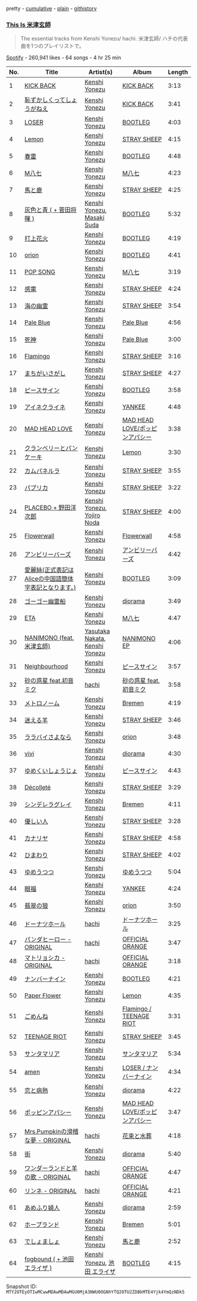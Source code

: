 pretty - [cumulative](/playlists/cumulative/37i9dQZF1DWYoL6ZoD9KnI.md) - [plain](/playlists/plain/37i9dQZF1DWYoL6ZoD9KnI) - [githistory](https://github.githistory.xyz/mackorone/spotify-playlist-archive/blob/main/playlists/plain/37i9dQZF1DWYoL6ZoD9KnI)

### [This Is 米津玄師](https://open.spotify.com/playlist/37i9dQZF1DWYoL6ZoD9KnI)

> The essential tracks from Kenshi Yonezu/ hachi\. 米津玄師/ ハチの代表曲を1つのプレイリストで。

[Spotify](https://open.spotify.com/user/spotify) - 260,941 likes - 64 songs - 4 hr 25 min

| No. | Title | Artist(s) | Album | Length |
|---|---|---|---|---|
| 1 | [KICK BACK](https://open.spotify.com/track/3khEEPRyBeOUabbmOPJzAG) | [Kenshi Yonezu](https://open.spotify.com/artist/1snhtMLeb2DYoMOcVbb8iB) | [KICK BACK](https://open.spotify.com/album/6RH1fEIz8HVXregzz5Xp2B) | 3:13 |
| 2 | [恥ずかしくってしょうがねえ](https://open.spotify.com/track/64DQr4CorFeWFZMRiKswZv) | [Kenshi Yonezu](https://open.spotify.com/artist/1snhtMLeb2DYoMOcVbb8iB) | [KICK BACK](https://open.spotify.com/album/1T6osuQ4vFziPrA10uXOfs) | 3:41 |
| 3 | [LOSER](https://open.spotify.com/track/7AqUE5AY514dbzeOAfJRa0) | [Kenshi Yonezu](https://open.spotify.com/artist/1snhtMLeb2DYoMOcVbb8iB) | [BOOTLEG](https://open.spotify.com/album/1mvoieMR8Dwiy7S052ihoC) | 4:03 |
| 4 | [Lemon](https://open.spotify.com/track/04TshWXkhV1qkqHzf31Hn6) | [Kenshi Yonezu](https://open.spotify.com/artist/1snhtMLeb2DYoMOcVbb8iB) | [STRAY SHEEP](https://open.spotify.com/album/052EiTRYh35MuDVJN9Emdh) | 4:15 |
| 5 | [春雷](https://open.spotify.com/track/6megNXGjmim4OitjZnIn9v) | [Kenshi Yonezu](https://open.spotify.com/artist/1snhtMLeb2DYoMOcVbb8iB) | [BOOTLEG](https://open.spotify.com/album/1mvoieMR8Dwiy7S052ihoC) | 4:48 |
| 6 | [M八七](https://open.spotify.com/track/3sFdaHo9D3hfiFt2wVi6a5) | [Kenshi Yonezu](https://open.spotify.com/artist/1snhtMLeb2DYoMOcVbb8iB) | [M八七](https://open.spotify.com/album/0QY96kqY4P5tJQaEmaE0CK) | 4:23 |
| 7 | [馬と鹿](https://open.spotify.com/track/0iniTNHwqBiP4UDE1dgUpD) | [Kenshi Yonezu](https://open.spotify.com/artist/1snhtMLeb2DYoMOcVbb8iB) | [STRAY SHEEP](https://open.spotify.com/album/052EiTRYh35MuDVJN9Emdh) | 4:25 |
| 8 | [灰色と青 \( + 菅田将暉 \)](https://open.spotify.com/track/3KnURrjsXA0TDce8N7iOwz) | [Kenshi Yonezu](https://open.spotify.com/artist/1snhtMLeb2DYoMOcVbb8iB), [Masaki Suda](https://open.spotify.com/artist/6n4SsAp5VjvIBg3s9QCcPX) | [BOOTLEG](https://open.spotify.com/album/1mvoieMR8Dwiy7S052ihoC) | 5:32 |
| 9 | [打上花火](https://open.spotify.com/track/6y9aL2ilkD6UkOq2QJeNyi) | [Kenshi Yonezu](https://open.spotify.com/artist/1snhtMLeb2DYoMOcVbb8iB) | [BOOTLEG](https://open.spotify.com/album/1mvoieMR8Dwiy7S052ihoC) | 4:19 |
| 10 | [orion](https://open.spotify.com/track/1bIZxrSkbxatnTo8ObcIxX) | [Kenshi Yonezu](https://open.spotify.com/artist/1snhtMLeb2DYoMOcVbb8iB) | [BOOTLEG](https://open.spotify.com/album/1mvoieMR8Dwiy7S052ihoC) | 4:41 |
| 11 | [POP SONG](https://open.spotify.com/track/2wPSiRWMFFeL1FC4MJ3Qxf) | [Kenshi Yonezu](https://open.spotify.com/artist/1snhtMLeb2DYoMOcVbb8iB) | [M八七](https://open.spotify.com/album/6KgGPCceeIHDFldBzttiBu) | 3:19 |
| 12 | [感電](https://open.spotify.com/track/6H0PLsSYMzDOqhLgyOlzIj) | [Kenshi Yonezu](https://open.spotify.com/artist/1snhtMLeb2DYoMOcVbb8iB) | [STRAY SHEEP](https://open.spotify.com/album/052EiTRYh35MuDVJN9Emdh) | 4:24 |
| 13 | [海の幽霊](https://open.spotify.com/track/4se7FxPLJQftnmHCF5qL2B) | [Kenshi Yonezu](https://open.spotify.com/artist/1snhtMLeb2DYoMOcVbb8iB) | [STRAY SHEEP](https://open.spotify.com/album/052EiTRYh35MuDVJN9Emdh) | 3:54 |
| 14 | [Pale Blue](https://open.spotify.com/track/52RfEh76AVKPwtUtTV9ufl) | [Kenshi Yonezu](https://open.spotify.com/artist/1snhtMLeb2DYoMOcVbb8iB) | [Pale Blue](https://open.spotify.com/album/24twIPmQ5GlXAPvzpRpc5G) | 4:56 |
| 15 | [死神](https://open.spotify.com/track/3tw4Jysd48kMcKsdnGYLee) | [Kenshi Yonezu](https://open.spotify.com/artist/1snhtMLeb2DYoMOcVbb8iB) | [Pale Blue](https://open.spotify.com/album/18UoCkfQKlMVnAcZXbiBz8) | 3:00 |
| 16 | [Flamingo](https://open.spotify.com/track/3ILWwi1JNj3NGuuf6DzYxN) | [Kenshi Yonezu](https://open.spotify.com/artist/1snhtMLeb2DYoMOcVbb8iB) | [STRAY SHEEP](https://open.spotify.com/album/052EiTRYh35MuDVJN9Emdh) | 3:16 |
| 17 | [まちがいさがし](https://open.spotify.com/track/1ZjoUsUbGdDrdyofWvSITO) | [Kenshi Yonezu](https://open.spotify.com/artist/1snhtMLeb2DYoMOcVbb8iB) | [STRAY SHEEP](https://open.spotify.com/album/052EiTRYh35MuDVJN9Emdh) | 4:27 |
| 18 | [ピースサイン](https://open.spotify.com/track/364JzOajs76bJymjHm3sVY) | [Kenshi Yonezu](https://open.spotify.com/artist/1snhtMLeb2DYoMOcVbb8iB) | [BOOTLEG](https://open.spotify.com/album/1mvoieMR8Dwiy7S052ihoC) | 3:58 |
| 19 | [アイネクライネ](https://open.spotify.com/track/45YBVp6zMwQZRbUDcPzmMB) | [Kenshi Yonezu](https://open.spotify.com/artist/1snhtMLeb2DYoMOcVbb8iB) | [YANKEE](https://open.spotify.com/album/64SAjax288grKsmuLDfA6G) | 4:48 |
| 20 | [MAD HEAD LOVE](https://open.spotify.com/track/1jE1zTvEffFZfNDZ21T8kI) | [Kenshi Yonezu](https://open.spotify.com/artist/1snhtMLeb2DYoMOcVbb8iB) | [MAD HEAD LOVE/ポッピンアパシー](https://open.spotify.com/album/6WJfvLqbR4mE9Tio1Srvq3) | 3:38 |
| 21 | [クランベリーとパンケーキ](https://open.spotify.com/track/0vaqZ9QxzfoyI1K4l3DbJm) | [Kenshi Yonezu](https://open.spotify.com/artist/1snhtMLeb2DYoMOcVbb8iB) | [Lemon](https://open.spotify.com/album/4Ezkdjk13wY1bdXc5kDJHG) | 3:30 |
| 22 | [カムパネルラ](https://open.spotify.com/track/2K4aKCOfyN1JwMWUZJiwIX) | [Kenshi Yonezu](https://open.spotify.com/artist/1snhtMLeb2DYoMOcVbb8iB) | [STRAY SHEEP](https://open.spotify.com/album/052EiTRYh35MuDVJN9Emdh) | 3:55 |
| 23 | [パプリカ](https://open.spotify.com/track/3ZGLU3boyl9emMo2Jlr5Gr) | [Kenshi Yonezu](https://open.spotify.com/artist/1snhtMLeb2DYoMOcVbb8iB) | [STRAY SHEEP](https://open.spotify.com/album/052EiTRYh35MuDVJN9Emdh) | 3:22 |
| 24 | [PLACEBO + 野田洋次郎](https://open.spotify.com/track/2JddJrkwam4cTskjGQoysI) | [Kenshi Yonezu](https://open.spotify.com/artist/1snhtMLeb2DYoMOcVbb8iB), [Yojiro Noda](https://open.spotify.com/artist/1HAuPdrX1EKL7rtAdb1ZQY) | [STRAY SHEEP](https://open.spotify.com/album/052EiTRYh35MuDVJN9Emdh) | 4:00 |
| 25 | [Flowerwall](https://open.spotify.com/track/1hmMuKG0w5DUa6NOTCT119) | [Kenshi Yonezu](https://open.spotify.com/artist/1snhtMLeb2DYoMOcVbb8iB) | [Flowerwall](https://open.spotify.com/album/0Uj2Q0o4NBkuhgfVsFj9Dc) | 4:58 |
| 26 | [アンビリーバーズ](https://open.spotify.com/track/1anEvdodVHHpDXiq2bwuau) | [Kenshi Yonezu](https://open.spotify.com/artist/1snhtMLeb2DYoMOcVbb8iB) | [アンビリーバーズ](https://open.spotify.com/album/3sEAIGuIv29u4NbylrcBpU) | 4:42 |
| 27 | [愛麗絲\(正式表記はAliceの中国語簡体字表記となります。\)](https://open.spotify.com/track/7APmRLL4QCEd7TmAfz2onj) | [Kenshi Yonezu](https://open.spotify.com/artist/1snhtMLeb2DYoMOcVbb8iB) | [BOOTLEG](https://open.spotify.com/album/1mvoieMR8Dwiy7S052ihoC) | 3:09 |
| 28 | [ゴーゴー幽霊船](https://open.spotify.com/track/6JTUCs01Y8POQjeh5lDvlo) | [Kenshi Yonezu](https://open.spotify.com/artist/1snhtMLeb2DYoMOcVbb8iB) | [diorama](https://open.spotify.com/album/75VDsskmdLJZWqbHYpKcKK) | 3:49 |
| 29 | [ETA](https://open.spotify.com/track/0XeyTwIqd2GPPcIFpM10IX) | [Kenshi Yonezu](https://open.spotify.com/artist/1snhtMLeb2DYoMOcVbb8iB) | [M八七](https://open.spotify.com/album/6KgGPCceeIHDFldBzttiBu) | 4:47 |
| 30 | [NANIMONO \(feat\. 米津玄師\)](https://open.spotify.com/track/21YjXHKo8hc5fOK7sYtixB) | [Yasutaka Nakata](https://open.spotify.com/artist/2qNI3aGlywRzTkRBOy9YzG), [Kenshi Yonezu](https://open.spotify.com/artist/1snhtMLeb2DYoMOcVbb8iB) | [NANIMONO EP](https://open.spotify.com/album/0LER3HsCsaTndOTcsTzAu4) | 4:06 |
| 31 | [Neighbourhood](https://open.spotify.com/track/51BDjBKd5QAT7bsPmvDnAh) | [Kenshi Yonezu](https://open.spotify.com/artist/1snhtMLeb2DYoMOcVbb8iB) | [ピースサイン](https://open.spotify.com/album/2p58xu7Y1gvdALDqLeBZ4C) | 3:57 |
| 32 | [砂の惑星 feat.初音ミク](https://open.spotify.com/track/2RBQ84niVRC6bBdhe7lc9F) | [hachi](https://open.spotify.com/artist/6ptdMFoqgQZRoccAYK9Opd) | [砂の惑星 feat.初音ミク](https://open.spotify.com/album/5fYiHj6u8MZWm2IPgvI0vh) | 3:58 |
| 33 | [メトロノーム](https://open.spotify.com/track/6DJufb1am2ldhryvhP3dpC) | [Kenshi Yonezu](https://open.spotify.com/artist/1snhtMLeb2DYoMOcVbb8iB) | [Bremen](https://open.spotify.com/album/2NntpzUApyESbWpuylSP31) | 4:19 |
| 34 | [迷える羊](https://open.spotify.com/track/6bukiujm3fiAIey2Qieimc) | [Kenshi Yonezu](https://open.spotify.com/artist/1snhtMLeb2DYoMOcVbb8iB) | [STRAY SHEEP](https://open.spotify.com/album/052EiTRYh35MuDVJN9Emdh) | 3:46 |
| 35 | [ララバイさよなら](https://open.spotify.com/track/1n6uZXRb7GzqoN5eqzFJwD) | [Kenshi Yonezu](https://open.spotify.com/artist/1snhtMLeb2DYoMOcVbb8iB) | [orion](https://open.spotify.com/album/1Vbibus80oIZ7GWnsYLNtp) | 3:48 |
| 36 | [vivi](https://open.spotify.com/track/3izOZelMZaCC0MMabvssCw) | [Kenshi Yonezu](https://open.spotify.com/artist/1snhtMLeb2DYoMOcVbb8iB) | [diorama](https://open.spotify.com/album/75VDsskmdLJZWqbHYpKcKK) | 4:30 |
| 37 | [ゆめくいしょうじょ](https://open.spotify.com/track/4PDeviRbxQfSDDwP0BAE5O) | [Kenshi Yonezu](https://open.spotify.com/artist/1snhtMLeb2DYoMOcVbb8iB) | [ピースサイン](https://open.spotify.com/album/2p58xu7Y1gvdALDqLeBZ4C) | 4:43 |
| 38 | [Décolleté](https://open.spotify.com/track/0KAzU42MoxDYo7XXGAdMhk) | [Kenshi Yonezu](https://open.spotify.com/artist/1snhtMLeb2DYoMOcVbb8iB) | [STRAY SHEEP](https://open.spotify.com/album/052EiTRYh35MuDVJN9Emdh) | 3:29 |
| 39 | [シンデレラグレイ](https://open.spotify.com/track/421YV4dHoOY8HaU6nHAuks) | [Kenshi Yonezu](https://open.spotify.com/artist/1snhtMLeb2DYoMOcVbb8iB) | [Bremen](https://open.spotify.com/album/2NntpzUApyESbWpuylSP31) | 4:11 |
| 40 | [優しい人](https://open.spotify.com/track/7EoBmpSFygVuCCGkXA3wei) | [Kenshi Yonezu](https://open.spotify.com/artist/1snhtMLeb2DYoMOcVbb8iB) | [STRAY SHEEP](https://open.spotify.com/album/052EiTRYh35MuDVJN9Emdh) | 3:28 |
| 41 | [カナリヤ](https://open.spotify.com/track/4QnBgXJAEoHjKj6LiKP9wS) | [Kenshi Yonezu](https://open.spotify.com/artist/1snhtMLeb2DYoMOcVbb8iB) | [STRAY SHEEP](https://open.spotify.com/album/052EiTRYh35MuDVJN9Emdh) | 4:58 |
| 42 | [ひまわり](https://open.spotify.com/track/2Tl9plCC1mml1tS9jepjC4) | [Kenshi Yonezu](https://open.spotify.com/artist/1snhtMLeb2DYoMOcVbb8iB) | [STRAY SHEEP](https://open.spotify.com/album/052EiTRYh35MuDVJN9Emdh) | 4:02 |
| 43 | [ゆめうつつ](https://open.spotify.com/track/3LiCxI36JZmzUxlS8KAeW2) | [Kenshi Yonezu](https://open.spotify.com/artist/1snhtMLeb2DYoMOcVbb8iB) | [ゆめうつつ](https://open.spotify.com/album/1Q7OsEn8b1RnCgTYcjRyLC) | 5:04 |
| 44 | [眼福](https://open.spotify.com/track/7e2oFZqJWr1fbG6CLH4srC) | [Kenshi Yonezu](https://open.spotify.com/artist/1snhtMLeb2DYoMOcVbb8iB) | [YANKEE](https://open.spotify.com/album/64SAjax288grKsmuLDfA6G) | 4:24 |
| 45 | [翡翠の狼](https://open.spotify.com/track/4kUGWziV03u0xvRk6Fmogx) | [Kenshi Yonezu](https://open.spotify.com/artist/1snhtMLeb2DYoMOcVbb8iB) | [orion](https://open.spotify.com/album/1Vbibus80oIZ7GWnsYLNtp) | 3:50 |
| 46 | [ドーナツホール](https://open.spotify.com/track/6kwLcF9pDovUbmGOtHo4Ml) | [hachi](https://open.spotify.com/artist/6ptdMFoqgQZRoccAYK9Opd) | [ドーナツホール](https://open.spotify.com/album/4jNxD5LWmUuwF72qG8Ekfx) | 3:25 |
| 47 | [パンダヒーロー \- ORIGINAL](https://open.spotify.com/track/0vENG11oPsLk9PCCH28M7S) | [hachi](https://open.spotify.com/artist/6ptdMFoqgQZRoccAYK9Opd) | [OFFICIAL ORANGE](https://open.spotify.com/album/3LCFnbLjqO5qTbX23ZXaPI) | 3:47 |
| 48 | [マトリョシカ \- ORIGINAL](https://open.spotify.com/track/74A5fPLR86U9XWYostkXwS) | [hachi](https://open.spotify.com/artist/6ptdMFoqgQZRoccAYK9Opd) | [OFFICIAL ORANGE](https://open.spotify.com/album/3LCFnbLjqO5qTbX23ZXaPI) | 3:18 |
| 49 | [ナンバーナイン](https://open.spotify.com/track/7zdzhDD4v7dryJn68bn4GH) | [Kenshi Yonezu](https://open.spotify.com/artist/1snhtMLeb2DYoMOcVbb8iB) | [BOOTLEG](https://open.spotify.com/album/1mvoieMR8Dwiy7S052ihoC) | 4:21 |
| 50 | [Paper Flower](https://open.spotify.com/track/2JzRY7DvaqKqBrehWmsb3E) | [Kenshi Yonezu](https://open.spotify.com/artist/1snhtMLeb2DYoMOcVbb8iB) | [Lemon](https://open.spotify.com/album/4Ezkdjk13wY1bdXc5kDJHG) | 4:35 |
| 51 | [ごめんね](https://open.spotify.com/track/4dvRQjQCOdtEaYH86BEs36) | [Kenshi Yonezu](https://open.spotify.com/artist/1snhtMLeb2DYoMOcVbb8iB) | [Flamingo / TEENAGE RIOT](https://open.spotify.com/album/4OaItizwUJOXbPgr7bBSSO) | 3:31 |
| 52 | [TEENAGE RIOT](https://open.spotify.com/track/03anCl0CUIi29mbrbsA8pY) | [Kenshi Yonezu](https://open.spotify.com/artist/1snhtMLeb2DYoMOcVbb8iB) | [STRAY SHEEP](https://open.spotify.com/album/052EiTRYh35MuDVJN9Emdh) | 3:45 |
| 53 | [サンタマリア](https://open.spotify.com/track/0zjtBLZoqcrIxPDxrAfpJq) | [Kenshi Yonezu](https://open.spotify.com/artist/1snhtMLeb2DYoMOcVbb8iB) | [サンタマリア](https://open.spotify.com/album/3VJsXx7mjLMyx3dp9H6x1G) | 5:34 |
| 54 | [amen](https://open.spotify.com/track/6XZdQi6kAR6Ez0O998Erm3) | [Kenshi Yonezu](https://open.spotify.com/artist/1snhtMLeb2DYoMOcVbb8iB) | [LOSER / ナンバーナイン](https://open.spotify.com/album/3z72r7aIYUDpTElMaBQuxq) | 4:34 |
| 55 | [恋と病熱](https://open.spotify.com/track/05fuWARtOqZgc1mzjf5l0C) | [Kenshi Yonezu](https://open.spotify.com/artist/1snhtMLeb2DYoMOcVbb8iB) | [diorama](https://open.spotify.com/album/75VDsskmdLJZWqbHYpKcKK) | 4:22 |
| 56 | [ポッピンアパシー](https://open.spotify.com/track/3B6E0mV5MLYcnGRO2CPbCE) | [Kenshi Yonezu](https://open.spotify.com/artist/1snhtMLeb2DYoMOcVbb8iB) | [MAD HEAD LOVE/ポッピンアパシー](https://open.spotify.com/album/6WJfvLqbR4mE9Tio1Srvq3) | 3:47 |
| 57 | [Mrs.Pumpkinの滑稽な夢 \- ORIGINAL](https://open.spotify.com/track/6AM4kwGUFoCQZyV1mwfo2A) | [hachi](https://open.spotify.com/artist/6ptdMFoqgQZRoccAYK9Opd) | [花束と水葬](https://open.spotify.com/album/28uForAlijhQ8ISFZOZfFw) | 4:18 |
| 58 | [街](https://open.spotify.com/track/0rPxJWtfr7aBswJIpsf2lz) | [Kenshi Yonezu](https://open.spotify.com/artist/1snhtMLeb2DYoMOcVbb8iB) | [diorama](https://open.spotify.com/album/75VDsskmdLJZWqbHYpKcKK) | 5:40 |
| 59 | [ワンダーランドと羊の歌 \- ORIGINAL](https://open.spotify.com/track/4ZLyjxANuZ87aP9dJqRaik) | [hachi](https://open.spotify.com/artist/6ptdMFoqgQZRoccAYK9Opd) | [OFFICIAL ORANGE](https://open.spotify.com/album/3LCFnbLjqO5qTbX23ZXaPI) | 4:47 |
| 60 | [リンネ \- ORIGINAL](https://open.spotify.com/track/6L7qAI9DS27eoEEseNB1Y2) | [hachi](https://open.spotify.com/artist/6ptdMFoqgQZRoccAYK9Opd) | [OFFICIAL ORANGE](https://open.spotify.com/album/3LCFnbLjqO5qTbX23ZXaPI) | 4:21 |
| 61 | [あめふり婦人](https://open.spotify.com/track/4ih8ybOwn5Mfmu0EY6THjr) | [Kenshi Yonezu](https://open.spotify.com/artist/1snhtMLeb2DYoMOcVbb8iB) | [diorama](https://open.spotify.com/album/75VDsskmdLJZWqbHYpKcKK) | 2:59 |
| 62 | [ホープランド](https://open.spotify.com/track/7lmF0obAl4R76B5QPhMJrZ) | [Kenshi Yonezu](https://open.spotify.com/artist/1snhtMLeb2DYoMOcVbb8iB) | [Bremen](https://open.spotify.com/album/2NntpzUApyESbWpuylSP31) | 5:01 |
| 63 | [でしょましょ](https://open.spotify.com/track/0crXUgfQlDabooRgYlk6pO) | [Kenshi Yonezu](https://open.spotify.com/artist/1snhtMLeb2DYoMOcVbb8iB) | [馬と鹿](https://open.spotify.com/album/0qQBqfFObMOxLmumCLDjiw) | 2:52 |
| 64 | [fogbound \( + 池田エライザ \)](https://open.spotify.com/track/7N3SyH4n4kjbMl8gYNs63K) | [Kenshi Yonezu](https://open.spotify.com/artist/1snhtMLeb2DYoMOcVbb8iB), [池田 エライザ](https://open.spotify.com/artist/5M2zpiu3UmpkILAzG32bCP) | [BOOTLEG](https://open.spotify.com/album/1mvoieMR8Dwiy7S052ihoC) | 4:15 |

Snapshot ID: `MTY2OTEyOTIwMCwwMDAwMDAwMGU0MjA3NWU0OGNhYTQ2OTU2ZDBkMTE4Yjk4YmQzNDk5`

